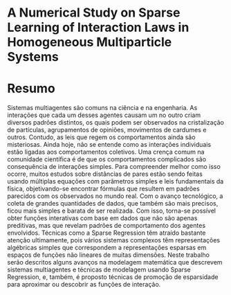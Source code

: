 # A Numerical Study on Sparse Learning of Interaction Laws in Homogeneous Multiparticle Systems

# Resumo
Sistemas multiagentes são comuns na ciência e na engenharia. As interações que cada um desses agentes causam um no outro criam diversos padrões distintos, os quais podem ser observados na cristalização de partículas, agrupamentos de opiniões, movimentos de cardumes e outros. Contudo, as leis que regem os comportamentos ainda são misteriosas. Ainda hoje, não se entende como as interações individuais estão ligadas aos comportamentos coletivos.
Uma crença comum na comunidade científica é de que os comportamentos complicados são consequência de interações simples. Para compreender melhor como isso ocorre, muitos estudos sobre distâncias de pares estão sendo feitas usando múltiplas equações com parâmetros simples e leis fundamentais da física, objetivando-se encontrar fórmulas que resultem em padrões parecidos com os observados no mundo real.
Com o avanço tecnológico, a coleta de grandes quantidades de dados, que também são mais precisos, ficou mais simples e barata de ser realizada. Com isso, torna-se possível obter funções interativas com base em dados que não são apenas preditivas, mas que revelam padrões de comportamento dos agentes envolvidos. Técnicas como a Sparse Regression têm atraído bastante atenção ultimamente, pois vários sistemas complexos têm representações algébricas simples que correspondem a representações esparsas em espaços de funções não lineares de muitas dimensões.
Neste trabalho serão descritos alguns avanços na modelagem matemática que descrevem sistemas multiagentes e técnicas de modelagem usando Sparse Regression, e, também, é proposto técnicas de promoção de esparsidade para aproximar ou descobrir as funções de interação.  
